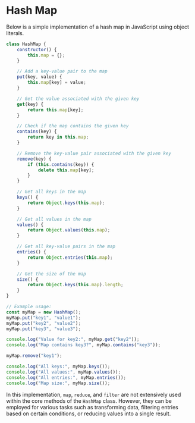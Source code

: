 # Hash Map

Below is a simple implementation of a hash map in JavaScript using object literals.

```javascript
class HashMap {
    constructor() {
        this.map = {};
    }

    // Add a key-value pair to the map
    put(key, value) {
        this.map[key] = value;
    }

    // Get the value associated with the given key
    get(key) {
        return this.map[key];
    }

    // Check if the map contains the given key
    contains(key) {
        return key in this.map;
    }

    // Remove the key-value pair associated with the given key
    remove(key) {
        if (this.contains(key)) {
            delete this.map[key];
        }
    }

    // Get all keys in the map
    keys() {
        return Object.keys(this.map);
    }

    // Get all values in the map
    values() {
        return Object.values(this.map);
    }

    // Get all key-value pairs in the map
    entries() {
        return Object.entries(this.map);
    }

    // Get the size of the map
    size() {
        return Object.keys(this.map).length;
    }
}

// Example usage:
const myMap = new HashMap();
myMap.put("key1", "value1");
myMap.put("key2", "value2");
myMap.put("key3", "value3");

console.log("Value for key2:", myMap.get("key2"));
console.log("Map contains key3?", myMap.contains("key3"));

myMap.remove("key1");

console.log("All keys:", myMap.keys());
console.log("All values:", myMap.values());
console.log("All entries:", myMap.entries());
console.log("Map size:", myMap.size());
```

In this implementation, `map`, `reduce`, and `filter` are not extensively used within the core methods of the `HashMap` class. However, they can be employed for various tasks such as transforming data, filtering entries based on certain conditions, or reducing values into a single result.